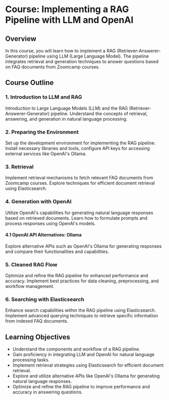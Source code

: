 # Course: Implementing a RAG Pipeline with LLM and OpenAI

## Overview

In this course, you will learn how to implement a RAG (Retriever-Answerer-Generator) pipeline using LLM (Large Language Model). The pipeline integrates retrieval and generation techniques to answer questions based on FAQ documents from Zoomcamp courses.

## Course Outline

### 1. Introduction to LLM and RAG

Introduction to Large Language Models (LLM) and the RAG (Retriever-Answerer-Generator) pipeline. Understand the concepts of retrieval, answering, and generation in natural language processing.

### 2. Preparing the Environment

Set up the development environment for implementing the RAG pipeline. Install necessary libraries and tools, configure API keys for accessing external services like OpenAI's Ollama.

### 3. Retrieval

Implement retrieval mechanisms to fetch relevant FAQ documents from Zoomcamp courses. Explore techniques for efficient document retrieval using Elasticsearch.

### 4. Generation with OpenAI

Utilize OpenAI's capabilities for generating natural language responses based on retrieved documents. Learn how to formulate prompts and process responses using OpenAI's models.

#### 4.1 OpenAI API Alternatives: Ollama

Explore alternative APIs such as OpenAI's Ollama for generating responses and compare their functionalities and capabilities.

### 5. Cleaned RAG Flow

Optimize and refine the RAG pipeline for enhanced performance and accuracy. Implement best practices for data cleaning, preprocessing, and workflow management.

### 6. Searching with Elasticsearch

Enhance search capabilities within the RAG pipeline using Elasticsearch. Implement advanced querying techniques to retrieve specific information from indexed FAQ documents.

## Learning Objectives

- Understand the components and workflow of a RAG pipeline.
- Gain proficiency in integrating LLM and OpenAI for natural language processing tasks.
- Implement retrieval strategies using Elasticsearch for efficient document retrieval.
- Explore and utilize alternative APIs like OpenAI's Ollama for generating natural language responses.
- Optimize and refine the RAG pipeline to improve performance and accuracy in answering questions.
